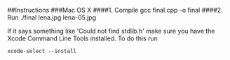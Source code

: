 ##Instructions
###Mac OS X
####1. Compile
	gcc final.cpp -o final
####2. Run
	./final lena.jpg lena-05.jpg
	
If it says something like 'Could not find stdlib.h' make sure you have the Xcode Command Line Tools installed.
To do this run 
```
xcode-select --install
```
